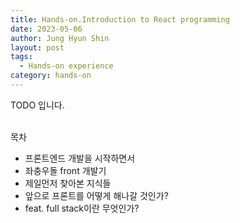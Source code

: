 ```yaml
---
title: Hands-on.Introduction to React programming
date: 2023-05-06
author: Jung Hyun Shin
layout: post
tags:
  - Hands-on experience
category: hands-on
---
```


<div class="highlight"> TODO 입니다. </div>

<br>

목차
- 프론트엔드 개발을 시작하면서
- 좌충우돌 front 개발기
- 제일먼저 찾아본 지식들
- 앞으로 프론트를 어떻게 해나갈 것인가?
- feat. full stack이란 무엇인가?